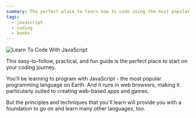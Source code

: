 ```yaml
---
summary: The perfect place to learn how to code using the most popular programming language on Earth!
tags:
  - javascript
  - coding
  - books
---
```


![Learn To Code With JavaScript](/images/learn-to-code.jpg)


This easy-to-follow, practical, and fun guide is the perfect place to start on your coding journey. 

You'll be learning to program with JavaScript - the most popular programming language on Earth. And it runs in web browsers, making it particularly suited to creating web-based apps and games. 

But the principles and techniques that you'll learn will provide you with a foundation to go on and learn many other languages, too.
